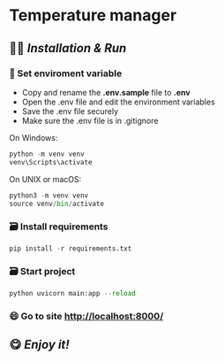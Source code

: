# Temperature manager


## 👩‍💻 _Installation & Run_

### 📝 Set enviroment variable
- Copy and rename the **.env.sample** file to **.env** 
- Open the .env file and edit the environment variables 
- Save the .env file securely 
- Make sure the .env file is in .gitignore

 On Windows:
```python
python -m venv venv 
venv\Scripts\activate
 ```

 On UNIX or macOS:
```python
python3 -m venv venv 
source venv/bin/activate
 ```

### 🗃️ Install requirements 
```python
pip install -r requirements.txt
```


### 🗃️ Start project
```python
python uvicorn main:app --reload
```

### 😄 Go to site [http://localhost:8000/](http://localhost:8000/)


## 😋 _Enjoy it!_
